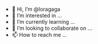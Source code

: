 - 👋 Hi, I’m @loragaga
- 👀 I’m interested in ...
- 🌱 I’m currently learning ...
- 💞️ I’m looking to collaborate on ...
- 📫 How to reach me ...

<!---
loragaga/loragaga is a ✨ special ✨ repository because its `README.md` (this file) appears on your GitHub profile.
You can click the Preview link to take a look at your changes.
--->
